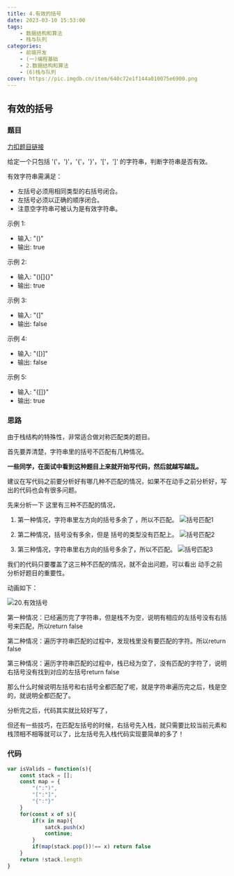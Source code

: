 ```yaml
---
title: 4.有效的括号
date: 2023-03-10 15:53:00
tags: 
    - 数据结构和算法 
    - 栈与队列
categories: 
    - 前端开发
    - (一)编程基础
    - 2.数据结构和算法
    - (6)栈与队列
cover: https://pic.imgdb.cn/item/640c72e1f144a010075e6900.png
---
```

## 有效的括号

### 题目

[力扣题目链接](https://leetcode.cn/problems/valid-parentheses/)

给定一个只包括 '('，')'，'{'，'}'，'['，']' 的字符串，判断字符串是否有效。

有效字符串需满足：

* 左括号必须用相同类型的右括号闭合。
* 左括号必须以正确的顺序闭合。
* 注意空字符串可被认为是有效字符串。

示例 1:

* 输入: "()"  
* 输出: true     

示例 2:

* 输入: "()[]{}"    
* 输出: true     

示例 3:

* 输入: "(]"   
* 输出: false    

示例 4:

* 输入: "([)]"   
* 输出: false 

示例 5:

* 输入: "{[]}"
* 输出: true

### 思路
由于栈结构的特殊性，非常适合做对称匹配类的题目。

首先要弄清楚，字符串里的括号不匹配有几种情况。

**一些同学，在面试中看到这种题目上来就开始写代码，然后就越写越乱。**

建议在写代码之前要分析好有哪几种不匹配的情况，如果不在动手之前分析好，写出的代码也会有很多问题。

先来分析一下 这里有三种不匹配的情况，

1. 第一种情况，字符串里左方向的括号多余了 ，所以不匹配。
   ![括号匹配1](https://img-blog.csdnimg.cn/2020080915505387.png)

2. 第二种情况，括号没有多余，但是 括号的类型没有匹配上。
   ![括号匹配2](https://img-blog.csdnimg.cn/20200809155107397.png)

3. 第三种情况，字符串里右方向的括号多余了，所以不匹配。
   ![括号匹配3](https://img-blog.csdnimg.cn/20200809155115779.png)

我们的代码只要覆盖了这三种不匹配的情况，就不会出问题，可以看出 动手之前分析好题目的重要性。

动画如下：

![20.有效括号](https://code-thinking.cdn.bcebos.com/gifs/20.有效括号.gif)


第一种情况：已经遍历完了字符串，但是栈不为空，说明有相应的左括号没有右括号来匹配，所以return false

第二种情况：遍历字符串匹配的过程中，发现栈里没有要匹配的字符。所以return false

第三种情况：遍历字符串匹配的过程中，栈已经为空了，没有匹配的字符了，说明右括号没有找到对应的左括号return false

那么什么时候说明左括号和右括号全都匹配了呢，就是字符串遍历完之后，栈是空的，就说明全都匹配了。

分析完之后，代码其实就比较好写了，

但还有一些技巧，在匹配左括号的时候，右括号先入栈，就只需要比较当前元素和栈顶相不相等就可以了，比左括号先入栈代码实现要简单的多了！

### 代码

```js
var isValids = function(s){
    const stack = [];
    const map = {
        "(":")",
        "[":"]",
        "{":"}"
    }
    for(const x of s){
        if(x in map){
            satck.push(x)
            continue;
        }
        if(map(stack.pop())!== x) return false
    }
    return !stack.length
}
```

